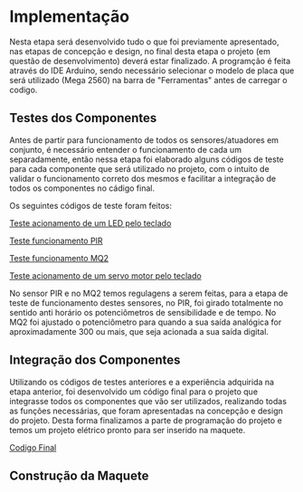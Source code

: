 # Implementação

Nesta etapa será desenvolvido tudo o que foi previamente apresentado, nas etapas de concepção e design, no final desta etapa o projeto (em questão de desenvolvimento) deverá estar finalizado. A programção é feita através do IDE Arduino, sendo necessário selecionar o modelo de placa que será utilizado (Mega 2560) na barra de "Ferramentas" antes de carregar o codigo.

## Testes dos Componentes

Antes de partir para funcionamento de todos os sensores/atuadores em conjunto, é necessário entender o funcionamento de cada um separadamente, então nessa etapa foi elaborado alguns códigos de teste para cada componente que será utilizado no projeto, com o intuito de validar o funcionamento correto dos mesmos e facilitar a integração de todos os componentes no cádigo final. 

Os seguintes códigos de teste foram feitos:

[Teste acionamento de um LED pelo teclado](./testes/Teste_LED_com_teclado.ino)

[Teste funcionamento PIR](./testes/Teste_PIR.ino)

[Teste funcionamento MQ2](./testes/Teste_MQ2.ino)

[Teste acionamento de um servo motor pelo teclado](./testes/Teste_Servo_com_teclado.ino)

No sensor PIR e no MQ2 temos regulagens a serem feitas, para a etapa de teste de funcionamento destes sensores, no PIR, foi girado totalmente no sentido anti horário os potenciômetros de sensibilidade e de tempo. No MQ2 foi ajustado o potenciômetro para quando a sua saída analógica for aproximadamente 300 ou mais, que seja acionada a sua saída digital.

## Integração dos Componentes

Utilizando os códigos de testes anteriores e a experiência adquirida na etapa anterior, foi desenvolvido um código final para o projeto que integrasse todos os componentes que vão ser utilizados, realizando todas as funções necessárias, que foram apresentadas na concepção e design do projeto. Desta forma finalizamos a parte de programação do projeto e temos um projeto elétrico pronto para ser inserido na maquete.

[Codigo Final](./testes/Codigo_Final.ino)


## Construção da Maquete
